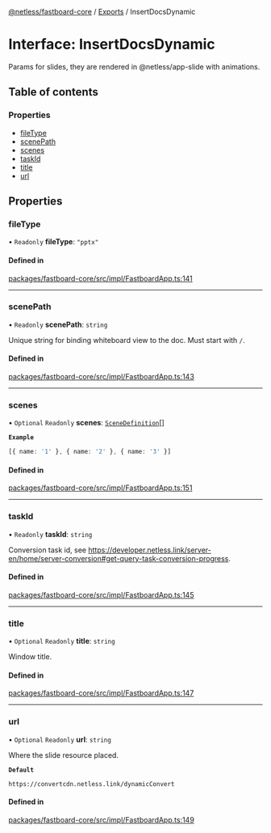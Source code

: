[@netless/fastboard-core](../README.md) / [Exports](../modules.md) / InsertDocsDynamic

# Interface: InsertDocsDynamic

Params for slides, they are rendered in @netless/app-slide with animations.

## Table of contents

### Properties

- [fileType](InsertDocsDynamic.md#filetype)
- [scenePath](InsertDocsDynamic.md#scenepath)
- [scenes](InsertDocsDynamic.md#scenes)
- [taskId](InsertDocsDynamic.md#taskid)
- [title](InsertDocsDynamic.md#title)
- [url](InsertDocsDynamic.md#url)

## Properties

### fileType

• `Readonly` **fileType**: ``"pptx"``

#### Defined in

[packages/fastboard-core/src/impl/FastboardApp.ts:141](https://github.com/netless-io/fastboard/blob/c480e1b/packages/fastboard-core/src/impl/FastboardApp.ts#L141)

___

### scenePath

• `Readonly` **scenePath**: `string`

Unique string for binding whiteboard view to the doc. Must start with `/`.

#### Defined in

[packages/fastboard-core/src/impl/FastboardApp.ts:143](https://github.com/netless-io/fastboard/blob/c480e1b/packages/fastboard-core/src/impl/FastboardApp.ts#L143)

___

### scenes

• `Optional` `Readonly` **scenes**: [`SceneDefinition`](../modules.md#scenedefinition)[]

**`Example`**

```ts
[{ name: '1' }, { name: '2' }, { name: '3' }]
```

#### Defined in

[packages/fastboard-core/src/impl/FastboardApp.ts:151](https://github.com/netless-io/fastboard/blob/c480e1b/packages/fastboard-core/src/impl/FastboardApp.ts#L151)

___

### taskId

• `Readonly` **taskId**: `string`

Conversion task id, see https://developer.netless.link/server-en/home/server-conversion#get-query-task-conversion-progress.

#### Defined in

[packages/fastboard-core/src/impl/FastboardApp.ts:145](https://github.com/netless-io/fastboard/blob/c480e1b/packages/fastboard-core/src/impl/FastboardApp.ts#L145)

___

### title

• `Optional` `Readonly` **title**: `string`

Window title.

#### Defined in

[packages/fastboard-core/src/impl/FastboardApp.ts:147](https://github.com/netless-io/fastboard/blob/c480e1b/packages/fastboard-core/src/impl/FastboardApp.ts#L147)

___

### url

• `Optional` `Readonly` **url**: `string`

Where the slide resource placed.

**`Default`**

`https://convertcdn.netless.link/dynamicConvert`

#### Defined in

[packages/fastboard-core/src/impl/FastboardApp.ts:149](https://github.com/netless-io/fastboard/blob/c480e1b/packages/fastboard-core/src/impl/FastboardApp.ts#L149)
